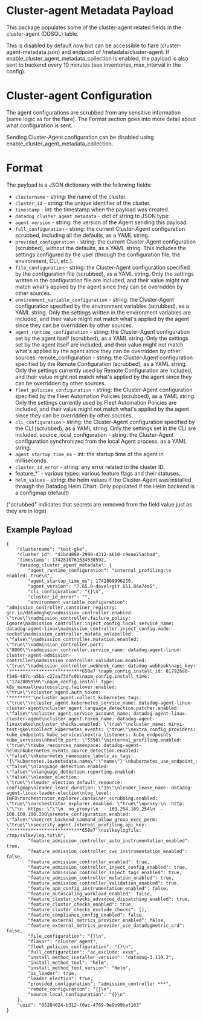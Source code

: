 # Cluster-agent Metadata Payload
This package populates some of the cluster-agent related fields in the cluster-agent (DDSQL) table.

This is disabled by default now but can be accessible to flare (cluster-agent-metadata.json) and endpoint of /metadata/cluster-agent.
If enable_cluster_agent_metadata_collection is enabled, the payload is also sent to backend every 10 minutes (see inventories_max_interval in the config).

# Cluster-agent Configuration
The agent configurations are scrubbed from any sensitive information (same logic as for the flare). The Format section goes into more detail about what configuration is sent.

Sending Cluster-Agent configuration can be disabled using enable_cluster_agent_metadata_collection.

# Format
The payload is a JSON dictionary with the following fields:

- `clustername` - string: the name of the cluster.
- `cluster_id` - string: the unique identifier of the cluster.
- `timestamp` - int: the timestamp when the payload was created.
- `datadog_cluster_agent_metadata` - dict of string to JSON type:
- `agent_version` - string: the version of the Agent sending this payload.
- `full_configuration` - string: the current Cluster-Agent configuration scrubbed, including all the defaults, as a YAML string.
- `provided_configuration` - string: the current Cluster-Agent configuration (scrubbed), without the defaults, as a YAML string. This includes the settings configured by the user (through the configuration file, the environment, CLI, etc.).
- `file_configuration` - string: the Cluster-Agent configuration specified by the configuration file (scrubbed), as a YAML string. Only the settings written in the configuration file are included, and their value might not match what's applied by the agent since they can be overridden by other sources.
- `environment_variable_configuration` - string: the Cluster-Agent configuration specified by the environment variables (scrubbed), as a YAML string. Only the settings written in the environment variables are included, and their value might not match what's applied by the agent since they can be overridden by other sources.
- `agent_runtime_configuration` - string: the Cluster-Agent configuration set by the agent itself (scrubbed), as a YAML string. Only the settings set by the agent itself are included, and their value might not match what's applied by the agent since they can be overridden by other sources.
remote_configuration - string: the Cluster-Agent configuration specified by the Remote Configuration (scrubbed), as a YAML string. Only the settings currently used by Remote Configuration are included, and their value might not match what's applied by the agent since they can be overridden by other sources.
- `fleet_policies_configuration` - string: the Cluster-Agent configuration specified by the Fleet Automation Policies (scrubbed), as a YAML string. Only the settings currently used by Fleet Automation Policies are included, and their value might not match what's applied by the agent since they can be overridden by other sources.
- `cli_configuration` - string: the Cluster-Agent configuration specified by the CLI (scrubbed), as a YAML string. Only the settings set in the CLI are included.
source_local_configuration - string: the Cluster-Agent configuration synchronized from the local Agent process, as a YAML string.
- `agent_startup_time_ms` - int: the startup time of the agent in milliseconds.
- `cluster_id_error` - string: any error related to the cluster ID.
- feature_*` - various types: various feature flags and their statuses.
- `helm_values` - string: the helm values if the Cluster-Agent was installed through the Datadog Helm Chart. Only populated if the Helm backend is a configmap (default)

("scrubbed" indicates that secrets are removed from the field value just as they are in logs)

## Example Payload
```
{
    "clustername": "test-gke",
    "cluster_id": "d1bd4888-2990-4312-a610-c9eae75acba4",
    "timestamp": 1742810761534538592,
    "datadog_cluster_agent_metadata": {
        "agent_runtime_configuration": "internal_profiling:\n  enabled: true\n",
        "agent_startup_time_ms": 1742809996230,
        "agent_version": "7.65.0-devel+git.651.84a74a5",
        "cli_configuration": "{}\n",
        "cluster_id_error": "",
        "environment_variable_configuration": "admission_controller.container_registry: gcr.io/datadoghq\nadmission_controller.enabled: \"true\"\nadmission_controller.failure_policy: Ignore\nadmission_controller.inject_config.local_service_name: datadog-agent-linux\nadmission_controller.inject_config.mode: socket\nadmission_controller.mutate_unlabelled: \"false\"\nadmission_controller.mutation.enabled: \"true\"\nadmission_controller.port: \"8000\"\nadmission_controller.service_name: datadog-agent-linux-cluster-agent-admission-controller\nadmission_controller.validation.enabled: \"true\"\nadmission_controller.webhook_name: datadog-webhook\napi_key: '***************************658e7'\napm_config.install_id: 817926d8-f346-487c-a5bb-c27aa73dfc0b\napm_config.install_time: \"1742809959\"\napm_config.install_type: k8s_manual\nautoscaling.failover.enabled: \"true\"\ncluster_agent.auth_token: '********'\ncluster_agent.collect_kubernetes_tags: \"true\"\ncluster_agent.kubernetes_service_name: datadog-agent-linux-cluster-agent\ncluster_agent.language_detection.patcher.enabled: \"false\"\ncluster_agent.service_account_name: datadog-agent-linux-cluster-agent\ncluster_agent.token_name: datadog-agent-linuxtoken\ncluster_checks.enabled: \"true\"\ncluster_name: minyi-test-gke\ncollect_kubernetes_events: \"true\"\nextra_config_providers: kube_endpoints kube_services\nextra_listeners: kube_endpoints kube_services\nhealth_port: \"5556\"\ninternal_profiling.enabled: \"true\"\nkube_resources_namespace: datadog-agent-helm\nkubernetes_events_source_detection.enabled: \"false\"\nkubernetes_namespace_labels_as_tags: '{\"kubernetes.io/metadata.name\":\"name\"}'\nkubernetes_use_endpoint_slices: \"false\"\nlanguage_detection.enabled: \"false\"\nlanguage_detection.reporting.enabled: \"false\"\nleader_election: \"true\"\nleader_election_default_resource: configmap\nleader_lease_duration: \"15\"\nleader_lease_name: datadog-agent-linux-leader-election\nlog_level: INFO\norchestrator_explorer.container_scrubbing.enabled: \"true\"\norchestrator_explorer.enabled: \"true\"\nproxy:\n  http: \"\"\n  https: \"\"\n  no_proxy:\n  - 169.254.169.254\n  - 100.100.100.200\nremote_configuration.enabled: \"false\"\nsecret_backend_command_allow_group_exec_perm: \"true\"\nsecurity_agent.internal_profiling.api_key: '***************************658e7'\nsslkeylogfile: /tmp/sslkeylog.txt\n",
        "feature_admission_controller_auto_instrumentation_enabled": true,
        "feature_admission_controller_cws_instrumentation_enabled": false,
        "feature_admission_controller_enabled": true,
        "feature_admission_controller_inject_config_enabled": true,
        "feature_admission_controller_inject_tags_enabled": true,
        "feature_admission_controller_mutation_enabled": true,
        "feature_admission_controller_validation_enabled": true,
        "feature_apm_config_instrumentation_enabled": false,
        "feature_autoscaling_workload_enabled": false,
        "feature_cluster_checks_advanced_dispatching_enabled": true,
        "feature_cluster_checks_enabled": true,
        "feature_cluster_checks_exclude_checks": [],
        "feature_compliance_config_enabled": false,
        "feature_external_metrics_provider_enabled": false,
        "feature_external_metrics_provider_use_datadogmetric_crd": false,
        "file_configuration": "{}\n",
        "flavor": "cluster_agent",
        "fleet_policies_configuration": "{}\n",
        "full_configuration": "ac_exclude: xxxx",
        "install_method_installer_version": "datadog-3.110.2",
        "install_method_tool": "helm",
        "install_method_tool_version": "Helm",
        "is_leader": true,
        "leader_election": true,
        "provided_configuration": "admission_controller ***",
        "remote_configuration": "{}\n",
        "source_local_configuration": "{}\n"
    },
    "uuid": "05284024-b312-f0ac-4769-9e9b99baf163"
}
```
